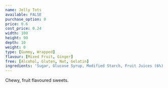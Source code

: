 ```yaml
---
name: Jelly Tots
available: FALSE
purchase_option: 0
price: 0.6
cost_price: 0.24
width: 100
height: 90
depth: 10
weight: 0
type: [Gummy, Wrapped]
flavour: [Mixed Fruit, Ginger]
free: [Alcohol, Gluten, Nut, Gelatin]
ingredients: 'Sugar, Glucose Syrup, Modified Starch, Fruit Juices (6%) (Strawberry, Orange, Blackcurrant, Lime and Lemon), Acidity Regulator (Trisodium Citrate, Malic Acid, Citric Acid), Flavourings, Lactic Acid, Colours (Anthocyanins. Copper Complexes of Chlorophyllins, Beta-Carotene)'
---
```

Chewy, fruit flavoured sweets.